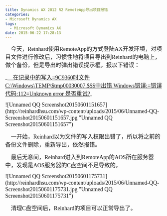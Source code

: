 ```yaml
---
title: Dynamics AX 2012 R2 RemoteApp导出项目报错
categories:
- Microsoft Dynamics AX
tags:
  - Microsoft Dynamics AX
date: 2015-06-22 17:28:13
---
```


<font size="4" face="微软雅黑">&nbsp;&nbsp;&nbsp; 今天，Reinhard使用RemoteApp的方式登陆AX开发环境，对项目文件进行修改后，习惯性地将项目导出到Reinhard的电脑上，做个备份。但是导出时弹出错误提示框，报以下错误：</font>
<p>_<u><font size="4" face="微软雅黑">&nbsp;&nbsp;&nbsp; 在记录中的写入=9C9360时文件C:\Windows\TEMP\$tmp00030007.$$$中出错 Windows错误:=错误代码:112=Unknown error 是否重试?</font></u>_
<p><font size="4" face="微软雅黑">![Unnamed QQ Screenshot20150601151657](http://reinhardhsu.com/wp-content/uploads/2015/06/Unnamed-QQ-Screenshot20150601151657.jpg "Unnamed QQ Screenshot20150601151657")</font>
<p><font size="4" face="微软雅黑">&nbsp;&nbsp;&nbsp; 一开始，Reinhard以为文件的写入权限出错了，所以将之前的备份文件删除，重新导出，依然报错。</font>
<p><font size="4" face="微软雅黑">&nbsp;&nbsp;&nbsp; 最后无意间，Reinhard进入到RemoteApp的AOS所在服务器中，发现是AOS服务器的C盘空间不足导致的。</font>
<p><font size="4" face="微软雅黑">![Unnamed QQ Screenshot20150601175731](http://reinhardhsu.com/wp-content/uploads/2015/06/Unnamed-QQ-Screenshot20150601175731.jpg "Unnamed QQ Screenshot20150601175731")</font>
<p><font size="4" face="微软雅黑">&nbsp;&nbsp;&nbsp; 清理C盘空间后，Reinhard的项目可以正常导出了。</font>
<p><font size="4" face="微软雅黑"></font>
